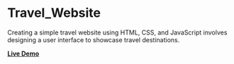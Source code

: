 # Travel_Website
Creating a simple travel website using HTML, CSS, and JavaScript involves designing a user interface to showcase travel destinations. 
<div class="center">
<a href=""><strong>Live Demo</strong><a></a>
  
</div>
